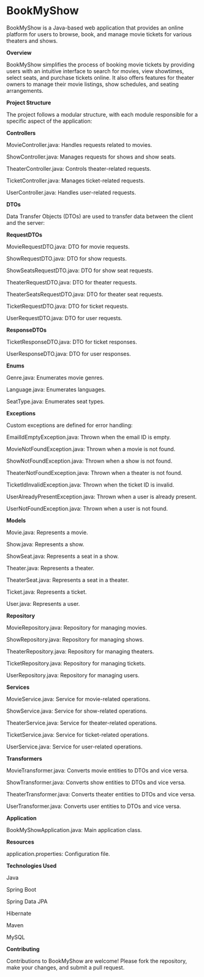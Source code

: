 # **BookMyShow**
BookMyShow is a Java-based web application that provides an online platform for users to browse, book, and manage movie tickets for various theaters and shows.

**Overview**

BookMyShow simplifies the process of booking movie tickets by providing users with an intuitive interface to search for movies, view showtimes, select seats, and purchase tickets online. It also offers features for theater owners to manage their movie listings, show schedules, and seating arrangements.

**Project Structure**

The project follows a modular structure, with each module responsible for a specific aspect of the application:


**Controllers**

MovieController.java: Handles requests related to movies.

ShowController.java: Manages requests for shows and show seats.

TheaterController.java: Controls theater-related requests.

TicketController.java: Manages ticket-related requests.

UserController.java: Handles user-related requests.


**DTOs**

Data Transfer Objects (DTOs) are used to transfer data between the client and the server:

**RequestDTOs**

MovieRequestDTO.java: DTO for movie requests.

ShowRequestDTO.java: DTO for show requests.

ShowSeatsRequestDTO.java: DTO for show seat requests.

TheaterRequestDTO.java: DTO for theater requests.

TheaterSeatsRequestDTO.java: DTO for theater seat requests.

TicketRequestDTO.java: DTO for ticket requests.

UserRequestDTO.java: DTO for user requests.

**ResponseDTOs**

TicketResponseDTO.java: DTO for ticket responses.

UserResponseDTO.java: DTO for user responses.


**Enums**

Genre.java: Enumerates movie genres.

Language.java: Enumerates languages.

SeatType.java: Enumerates seat types.


**Exceptions**

Custom exceptions are defined for error handling:

EmailIdEmptyException.java: Thrown when the email ID is empty.

MovieNotFoundException.java: Thrown when a movie is not found.

ShowNotFoundException.java: Thrown when a show is not found.

TheaterNotFoundException.java: Thrown when a theater is not found.

TicketIdInvalidException.java: Thrown when the ticket ID is invalid.

UserAlreadyPresentException.java: Thrown when a user is already present.

UserNotFoundException.java: Thrown when a user is not found.


**Models**

Movie.java: Represents a movie.

Show.java: Represents a show.

ShowSeat.java: Represents a seat in a show.

Theater.java: Represents a theater.

TheaterSeat.java: Represents a seat in a theater.

Ticket.java: Represents a ticket.

User.java: Represents a user.


**Repository**

MovieRepository.java: Repository for managing movies.

ShowRepository.java: Repository for managing shows.

TheaterRepository.java: Repository for managing theaters.

TicketRepository.java: Repository for managing tickets.

UserRepository.java: Repository for managing users.


**Services**

MovieService.java: Service for movie-related operations.

ShowService.java: Service for show-related operations.

TheaterService.java: Service for theater-related operations.

TicketService.java: Service for ticket-related operations.

UserService.java: Service for user-related operations.


**Transformers**

MovieTransformer.java: Converts movie entities to DTOs and vice versa.

ShowTransformer.java: Converts show entities to DTOs and vice versa.

TheaterTransformer.java: Converts theater entities to DTOs and vice versa.

UserTransformer.java: Converts user entities to DTOs and vice versa.


**Application**

BookMyShowApplication.java: Main application class.


**Resources**

application.properties: Configuration file.


**Technologies Used**

Java

Spring Boot

Spring Data JPA

Hibernate

Maven

MySQL 


**Contributing**

Contributions to BookMyShow are welcome! Please fork the repository, make your changes, and submit a pull request.

